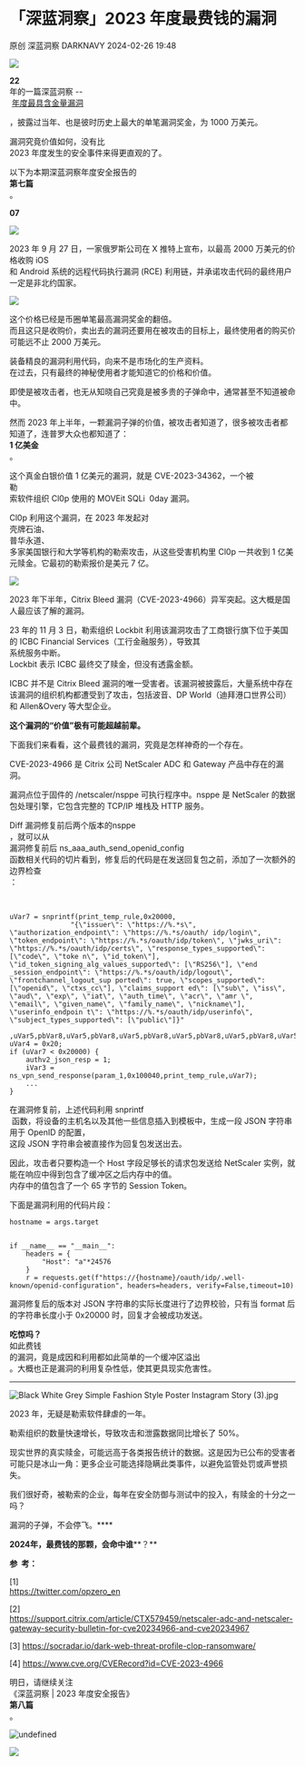 #  「深蓝洞察」2023 年度最费钱的漏洞   
原创 深蓝洞察  DARKNAVY   2024-02-26 19:48  
  
![](https://mmbiz.qpic.cn/sz_mmbiz_png/6aFicjrXnvgiaEib8aWzNjUo6aIhjMTbe4nibiakbLoY3Auy5SnJicozAx8zMnmFC4cbicLB7BLdT3fsKp4lQFAfQu3yQ/640?wx_fmt=png&from=appmsg "")  
  
[](http://mp.weixin.qq.com/s?__biz=MzkyMjM5MTk3NQ==&mid=2247485433&idx=1&sn=17bc4f6859ed9d9500c65f72ae327bc0&chksm=c1f44331f683ca27b1b91cf722a299396261c3eb2e10e81cc24e1ac40638ee35523360ab0037&scene=21#wechat_redirect)  
  
  
**22**  
年的一篇深蓝洞察 --  
 [年度最具含金量漏洞](http://mp.weixin.qq.com/s?__biz=MzkyMjM5MTk3NQ==&mid=2247483866&idx=1&sn=286569d4af689caed60251da71463d32&chksm=c1f44512f683cc04bb0b58ac2429474129c97fabe82e4a2066bcb1b2cb28f7a5025d54daac4d&scene=21#wechat_redirect)  
  
，披露过当年、也是彼时历史上最大的单笔漏洞奖金，为 1000 万美元。  
  
  
漏洞究竟价值如何，没有比   
2023 年度发生的安全事件来得更直观的了。  
  
  
以下为本期深蓝洞察年度安全报告的  
**第七篇**  
。  
  
  
**07**  
  
  
  
![](https://mmbiz.qpic.cn/sz_mmbiz_png/6aFicjrXnvggNiaaaRjoUzjNveDKd3KibghribWC5BNVZFw2tn3JpoAXTqh0PjlTzHUCnD2aK7BiaoIic1xiaTufvGDFQ/640?wx_fmt=png&from=appmsg "")  
  
  
2023 年 9 月 27 日，一家俄罗斯公司在 X 推特上宣布，以最高 2000 万美元的价格收购 iOS   
和 Android 系统的远程代码执行漏洞 (RCE) 利用链，并承诺攻击代码的最终用户一定是非北约国家。  
  
  
![](https://mmbiz.qpic.cn/sz_mmbiz_png/6aFicjrXnvgjyRPtchxH0ZGnhicUhSubdyBKozX10OiaQx8qxsaaibdEqFfAett5eX5xxyQCRNIS6DElbI1FBj2wqQ/640?wx_fmt=png&from=appmsg "")  
  
  
这个价格已经是币圈单笔最高漏洞奖金的翻倍。  
而且这只是收购价，卖出去的漏洞还要用在被攻击的目标上，最终使用者的购买价可能远不止 2000 万美元。  
  
  
装备精良的漏洞利用代码，向来不是市场化的生产资料。  
在过去，只有最终的神秘使用者才能知道它的价格和价值。  
  
  
  
即使是被攻击者，也无从知晓自己究竟是被多贵的子弹命中，通常甚至不知道被命中。  
  
  
然而 2023 年上半年，一颗漏洞子弹的价值，被攻击者知道了，很多被攻击者都知道了，连普罗大众也都知道了：  
**1 亿美金**  
。  
  
  
这个真金白银价值 1 亿美元的漏洞，就是 CVE-2023-34362，一个被  
勒  
索软件组织 Cl0p 使用的 MOVEit SQLi  0day 漏洞。  
  
  
Cl0p 利用这个漏洞，在 2023 年发起对  
壳牌石油、  
普华永道、  
多家美国银行和大学等机构的勒索攻击，从这些受害机构里 Cl0p 一共收到 1 亿美元赎金。它最初的勒索报价是美元 7 亿。  
  
  
![](https://mmbiz.qpic.cn/sz_mmbiz_png/6aFicjrXnvggNiaaaRjoUzjNveDKd3KibghoQtReTqmbLYUCk972LUZ6pls94GQRyicNfu18BEB8u4n4icPNPJianeXQ/640?wx_fmt=png&from=appmsg "")  
  
  
  
2023 年下半年，Citrix Bleed 漏洞（CVE-2023-4966）异军突起。这大概是国人最应该了解的漏洞。  
  
  
23 年的 11 月 3 日，勒索组织 Lockbit 利用该漏洞攻击了工商银行旗下位于美国的 ICBC Financial Services（工行金融服务），导致其  
系统服务中断。  
Lockbit 表示 ICBC 最终交了赎金，但没有透露金额。  
  
  
ICBC 并不是 Citrix Bleed 漏洞的唯一受害者。该漏洞被披露后，大量系统中存在该漏洞的组织机构都遭受到了攻击，包括波音、DP World（迪拜港口世界公司）和 Allen&Overy 等大型企业。  
  
  
**这个漏洞的“价值”极有可能超越前辈。**  
  
  
下面我们来看看，这个最费钱的漏洞，究竟是怎样神奇的一个存在。  
  
  
CVE-2023-4966 是 Citrix 公司 NetScaler ADC 和 Gateway 产品中存在的漏洞。  
  
  
漏洞点位于固件的 /netscaler/nsppe 可执行程序中。nsppe 是 NetScaler 的数据包处理引擎，它包含完整的 TCP/IP 堆栈及 HTTP 服务。  
  
  
Diff 漏洞修复前后两个版本的nsppe  
，就可以从  
漏洞修复前后 ns_aaa_auth_send_openid_config  
 函数相关代码的切片看到，修复后的代码是在发送回复包之前，添加了一次额外的边界检查  
：  
  
  
‍  
```
uVar7 = snprintf(print_temp_rule,0x20000,
               "{\"issuer\": \"https://%.*s\", \"authorization_endpoint\": \"https://%.*s/oauth/ idp/login\", \"token_endpoint\": \"https://%.*s/oauth/idp/token\", \"jwks_uri\":  \"https://%.*s/oauth/idp/certs\", \"response_types_supported\": [\"code\", \"toke n\", \"id_token\"], \"id_token_signing_alg_values_supported\": [\"RS256\"], \"end _session_endpoint\": \"https://%.*s/oauth/idp/logout\", \"frontchannel_logout_sup ported\": true, \"scopes_supported\": [\"openid\", \"ctxs_cc\"], \"claims_support ed\": [\"sub\", \"iss\", \"aud\", \"exp\", \"iat\", \"auth_time\", \"acr\", \"amr \", \"email\", \"given_name\", \"family_name\", \"nickname\"], \"userinfo_endpoin t\": \"https://%.*s/oauth/idp/userinfo\", \"subject_types_supported\": [\"public\"]}"
               ,uVar5,pbVar8,uVar5,pbVar8,uVar5,pbVar8,uVar5,pbVar8,uVar5,pbVar8,uVar5,pbVar8);
uVar4 = 0x20;
if (uVar7 < 0x20000) {
    authv2_json_resp = 1;
    iVar3 = ns_vpn_send_response(param_1,0x100040,print_temp_rule,uVar7);
    ...
}
```  
  
  
在漏洞修复前，上述代码利用 snprintf  
 函数，将设备的主机名以及其他一些信息插入到模板中，生成一段 JSON 字符串用于 OpenID 的配置，  
这段 JSON 字符串会被直接作为回复包发送出去。  
  
  
因此，攻击者只要构造一个 Host 字段足够长的请求包发送给 NetScaler 实例，就能在响应中得到包含了缓冲区之后内存中的值。  
内存中的值包含了一个 65 字节的 Session Token。  
  
  
下面是漏洞利用的代码片段：  
```
hostname = args.target


if __name__ == "__main__":
    headers = {
        "Host": "a"*24576
    }
    r = requests.get(f"https://{hostname}/oauth/idp/.well-known/openid-configuration", headers=headers, verify=False,timeout=10)
```  
  
  
漏洞修复后的版本对 JSON 字符串的实际长度进行了边界校验，只有当 format 后的字符串长度小于 0x20000 时，回复才会被成功发送。  
  
  
**吃惊吗？**  
如此费钱  
的漏洞，竟是成因和利用都如此简单的一个缓冲区溢出  
。大概也正是漏洞的利用复杂性低，使其更具现实危害性。  
  
****  
![](https://mmbiz.qpic.cn/mmbiz_jpg/6aFicjrXnvgh167HNTPdc1vuOzu9VfyFkiaJqvlfQJNf4bpoCYicibrAibQDNveBRyXtTXKcG9NuKTqgribPcBIoKwYw/640?wx_fmt=jpeg "Black White Grey Simple Fashion Style Poster Instagram Story (3).jpg")  
  
  
  
2023 年，无疑是勒索软件肆虐的一年。  
  
勒索组织的数量快速增长，导致攻击和泄露数据同比增长了 50%。  
  
  
现实世界的真实赎金，可能远高于各类报告统计的数据。这是因为已公布的受害者可能只是冰山一角：更多企业可能选择隐瞒此类事件，以避免监管处罚或声誉损失。  
  
  
我们很好奇，被勒索的企业，每年在安全防御与测试中的投入，有赎金的十分之一吗？  
  
  
漏洞的子弹，不会停飞。****  
  
**2024年，最费钱的那颗，会命中谁****？**  
  
  
**参  考：**  
  
[1]   
https://twitter.com/opzero_en  
  
   
[2]   
https://support.citrix.com/article/CTX579459/netscaler-adc-and-netscaler-gateway-security-bulletin-for-cve20234966-and-cve20234967  
  
   
[3] https://socradar.io/dark-web-threat-profile-clop-ransomware/  
  
   
[4] https://www.cve.org/CVERecord?id=CVE-2023-4966  
  
  
   
明日，请继续关注  
《深蓝洞察 | 2023 年度安全报告》  
**第八篇**  
。  
  
  
![](https://mmbiz.qpic.cn/sz_mmbiz_png/6aFicjrXnvggNiaaaRjoUzjNveDKd3KibghXpxQJRGTHVNv5fdzxj3S6znOe565pDJybcQXQXjicSIJl3L8Dcz52sA/640?wx_fmt=png&from=appmsg "undefined")  
  
![](https://mmbiz.qpic.cn/sz_mmbiz_png/6aFicjrXnvggNiaaaRjoUzjNveDKd3KibghSXakrfdRHUlsLicPhicSaXXXibvnp32P6hnicGPlQGiaLytiayQKp2APmKHg/640?wx_fmt=png&from=appmsg "")  
  
  
